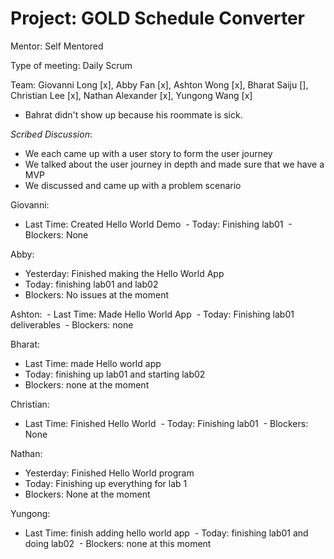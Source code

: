 # Project: GOLD Schedule Converter

Mentor: Self Mentored

Type of meeting: Daily Scrum

Team: Giovanni Long [x], Abby Fan [x], Ashton Wong [x], Bharat Saiju [], Christian Lee [x], Nathan Alexander [x], Yungong Wang [x]
- Bahrat didn't show up because his roommate is sick.

*Scribed Discussion*:
- We each came up with a user story to form the user journey
- We talked about the user journey in depth and made sure that we have a MVP
- We discussed and came up with a problem scenario

Giovanni:
  - Last Time: Created Hello World Demo
 - Today: Finishing lab01
 - Blockers: None

Abby: 
- Yesterday: Finished making the Hello World App
- Today: finishing lab01 and lab02
- Blockers: No issues at the moment

Ashton:
 - Last Time: Made Hello World App
 - Today: Finishing lab01 deliverables
 - Blockers: none

 Bharat:
 - Last Time: made Hello world app
 - Today: finishing up lab01 and starting lab02
 - Blockers: none at the moment

 Christian:
 - Last Time: Finished Hello World
 - Today: Finishing lab01
 - Blockers: None

Nathan:
- Yesterday: Finished Hello World program
- Today: Finishing up everything for lab 1
- Blockers: None at the moment

 Yungong:
 - Last Time: finish adding hello world app
 - Today: finishing lab01 and doing lab02
 - Blockers: none at this moment
